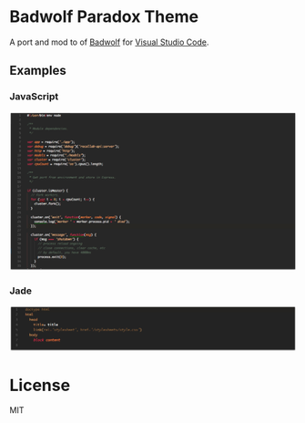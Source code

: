 # Badwolf Paradox Theme

A port and mod to of [Badwolf](https://github.com/sjl/badwolf) for [Visual Studio Code](https://code.visualstudio.com/).

## Examples
### JavaScript
![JavaScript](badwolf-js.png)
### Jade
![Jade](badwolf-jade.png)

# License

MIT